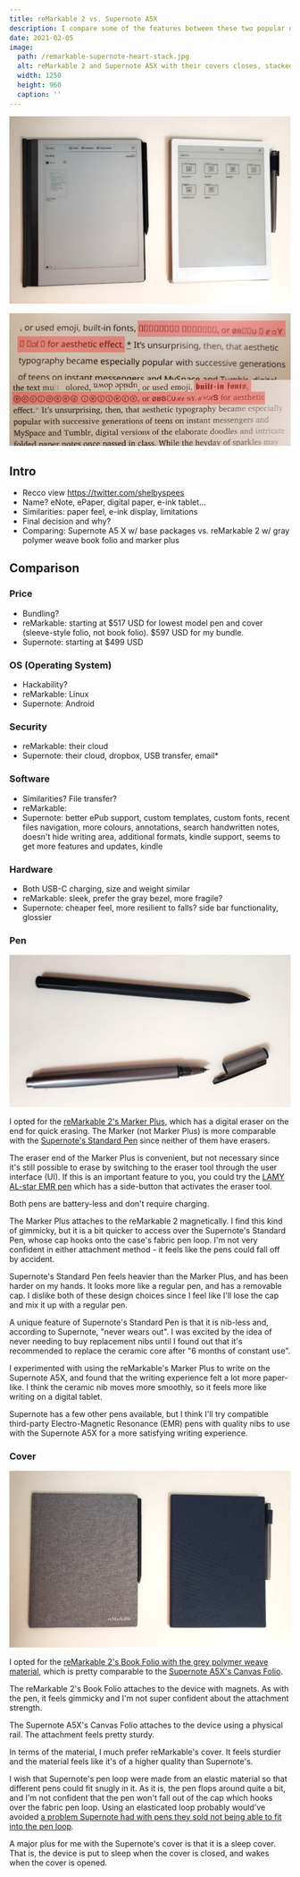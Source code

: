 ```yaml
---
title: reMarkable 2 vs. Supernote A5X
description: I compare some of the features between these two popular digital note devices.
date: 2021-02-05
image:
  path: /remarkable-supernote-heart-stack.jpg
  alt: reMarkable 2 and Supernote A5X with their covers closes, stacked and arranged into a heart shape.
  width: 1250
  height: 960
  caption: ''
---
```


<!--
  TODO: Update frontmatter
-->

![reMarkable 2 and Supernote A5X, with their covers open and displaying their folder systems.](./assets/remarkable-2-vs-supernote-a5x/open.jpg)

![The same block of text containing unusual glyphs displayed on a reMarkable 2 and Supernote A5X. The glyphs are highlighted in red and display properly on the A5X but not the RM2.](./assets/remarkable-2-vs-supernote-a5x/glyphs.jpg)


## Intro
- Recco view <https://twitter.com/shelbyspees>
- Name? eNote, ePaper, digital paper, e-ink tablet...
- Similarities: paper feel, e-ink display, limitations
- Final decision and why?
- Comparing: Supernote A5 X w/ base packages vs. reMarkable 2 w/ gray polymer weave book folio and marker plus

## Comparison

### Price
- Bundling?
- reMarkable: starting at $517 USD for lowest model pen and cover (sleeve-style folio, not book folio). $597 USD for my bundle.
- Supernote: starting at $499 USD

### OS (Operating System)
- Hackability?
- reMarkable: Linux
- Supernote: Android

### Security
- reMarkable: their cloud
- Supernote: their cloud, dropbox, USB transfer, email*

### Software
- Similarities? File transfer?
- reMarkable:
- Supernote: better ePub support, custom templates, custom fonts, recent files navigation, more colours, annotations, search handwritten notes, doesn't hide writing area, additional formats, kindle support, seems to get more features and updates, kindle

### Hardware
- Both USB-C charging, size and weight similar
- reMarkable: sleek, prefer the gray bezel, more fragile?
- Supernote: cheaper feel, more resilient to falls? side bar functionality, glossier

### Pen

![Top: reMarkable 2 Marker Plus. Bottom: Supernote A5X Standard Pen with its cap off.](./assets/remarkable-2-vs-supernote-a5x/pens.jpg)

I opted for the [reMarkable 2's Marker Plus](https://remarkable.com/store/remarkable-2/markers), which has a digital eraser on the end for quick erasing. The Marker (not Marker Plus) is more comparable with the [Supernote's Standard Pen](https://www.supernote.com/#/part?id=SP-03) since neither of them have erasers.

The eraser end of the Marker Plus is convenient, but not necessary since it's still possible to erase by switching to the eraser tool through the user interface (UI). If this is an important feature to you, you could try the [LAMY AL-star EMR pen](https://www.supernote.com/#/part?id=SP-05) which has a side-button that activates the eraser tool.

Both pens are battery-less and don't require charging.

The Marker Plus attaches to the reMarkable 2 magnetically. I find this kind of gimmicky, but it is a bit quicker to access over the Supernote's Standard Pen, whose cap hooks onto the case's fabric pen loop. I'm not very confident in either attachment method - it feels like the pens could fall off by accident.

Supernote's Standard Pen feels heavier than the Marker Plus, and has been harder on my hands. It looks more like a regular pen, and has a removable cap. I dislike both of these design choices since I feel like I'll lose the cap and mix it up with a regular pen.

A unique feature of Supernote's Standard Pen is that it is nib-less and, according to Supernote, "never wears out". I was excited by the idea of never needing to buy replacement nibs until I found out that it's recommended to replace the ceramic core after "6 months of constant use".

I experimented with using the reMarkable's Marker Plus to write on the Supernote A5X, and found that the writing experience felt a lot more paper-like. I think the ceramic nib moves more smoothly, so it feels more like writing on a digital tablet.

Supernote has a few other pens available, but I think I'll try compatible third-party Electro-Magnetic Resonance (EMR) pens with quality nibs to use with the Supernote A5X for a more satisfying writing experience.


### Cover

![reMarkable 2 and Supernote A5X, with their covers closed.](./assets/remarkable-2-vs-supernote-a5x/closed.jpg)

I opted for the [reMarkable 2's Book Folio with the grey polymer weave material](https://remarkable.com/store/remarkable-2/folios), which is pretty comparable to the [Supernote A5X's Canvas Folio](https://www.supernote.com/#/part?id=FC).

The reMarkable 2's Book Folio attaches to the device with magnets. As with the pen, it feels gimmicky and I'm not super confident about the attachment strength.

The Supernote A5X's Canvas Folio attaches to the device using a physical rail. The attachment feels pretty sturdy.

In terms of the material, I much prefer reMarkable's cover. It feels sturdier and the material feels like it's of a higher quality than Supernote's.

I wish that Supernote's pen loop were made from an elastic material so that different pens could fit snugly in it. As it is, the pen flops around quite a bit, and I'm not confident that the pen won't fall out of the cap which hooks over the fabric pen loop. Using an elasticated loop probably would've avoided [a problem Supernote had with pens they sold not being able to fit into the pen loop](https://supernote.com/#/blog/detail?id=97).

A major plus for me with the Supernote's cover is that it is a sleep cover. That is, the device is put to sleep when the cover is closed, and wakes when the cover is opened.
